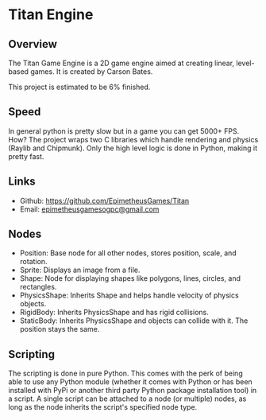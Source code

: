 # Titan Engine

## Overview

The Titan Game Engine is a 2D game engine aimed at 
creating linear, level-based games. It is created
by Carson Bates.

This project is estimated to be 6% finished.

## Speed

In general python is pretty slow but in a game you can
get 5000+ FPS. How? The project wraps two C libraries 
which handle rendering and
physics (Raylib and Chipmunk). Only the high level logic
is done in Python, making it pretty fast.

## Links

- Github: https://github.com/EpimetheusGames/Titan
- Email: epimetheusgamesogpc@gmail.com

## Nodes

- Position: Base node for all other nodes, stores position, scale, and rotation.
- Sprite: Displays an image from a file.
- Shape: Node for displaying shapes like polygons, lines, circles, and rectangles.
- PhysicsShape: Inherits Shape and helps handle velocity of physics objects.
- RigidBody: Inherits PhysicsShape and has rigid collisions.
- StaticBody: Inherits PhysicsShape and objects can collide with it. The position stays the same.

## Scripting

The scripting is done in pure Python. This comes
with the perk of being able to use any Python module
(whether it comes with Python or has been 
installed with PyPi or another third party Python
package installation tool) in a script. A single
script can be attached to a node (or multiple) 
nodes, as long as the node inherits the script's
specified node type. 
